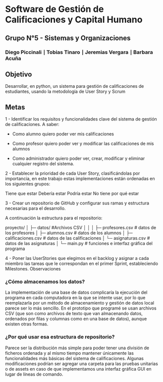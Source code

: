 # Software de Gestión de Calificaciones y Capital Humano
## Grupo N°5 - Sistemas y Organizaciones
### Diego Piccinali ∣ Tobias Tinaro ∣ Jeremias Vergara ∣ Barbara Acuña

## Objetivo

Desarrollar, en python, un sistema para gestión de calificaciones de estudiantes, usando la metodología de User Story y Scrum

## Metas

1 - Identificar los requisitos y funcionalidades clave del sistema de gestión de calificaciones. A saber:

* Como alumno quiero poder ver mis calificaciones

* Como profesor quiero poder ver y modificar las calificaciones de mis alumnos

* Como administrador quiero poder ver, crear, modificar y eliminar cualquier registro del sistema.

2 - Establecer la prioridad de cada User Story, clasificándolas por importancia, en este trabajo estas implementaciones están ordenadas en los siguientes grupos:

Tiene que estar
Debería estar
Podría estar
No tiene por qué estar


3 - Crear un repositorio de GitHub y configurar sus ramas y estructura necesarias para el desarrollo.

A continuación la estructura para el repositorio:


proyecto/
│
├─ datos/   #Archivos CSV
│  │
│  ├─ profesores.csv     # datos de los profesores
│  ├─ alumnos.csv     # datos de los alumnos
│  ├─ calificaciones.csv     # datos de las calificaciones
│  └─ asignaturas.csv     # datos de las asignaturas
│
└─ main.py     # funciones e interfaz gráfica del programa


4 - Poner las UserStories que elegimos en el backlog y asignar a cada miembro las tareas que le correspondan en el primer Sprint, estableciendo Milestones.
Observaciones

### ¿Cómo almacenamos los datos?

La implementación de una base de datos complicaría la ejecución del programa en cada computadora en la que se intente usar, por lo que reemplazarla por un método de almacenamiento y gestión de datos local parece ser lo más sencillo.
En el prototipo que programé se usan archivos CSV (que son como archivos de texto que van almacenando datos, ordenados por filas y columnas como en una base de datos), aunque existen otras formas.

### ¿Por qué usar esa estructura de repositorio?

Parece ser la distribución más simple para poder tener una división de ficheros ordenada y al mismo tiempo mantener únicamente las funcionalidades más básicas del sistema de calificaciones.
Algunas modificaciones podrían ser agregar una carpeta para las pruebas unitarias o de assets en caso de que implementamos una interfaz gráfica GUI en lugar de líneas de comando.




